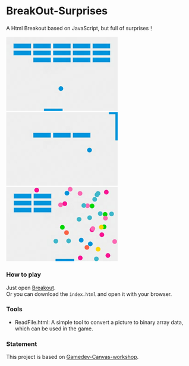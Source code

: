 # BreakOut-Surprises
A Html Breakout based on JavaScript, but full of surprises！

<img src="screenshots/screenshot1.jpg" width="300"/><br>
<img src="screenshots/screenshot2.jpg" width="300"/><br>
<img src="screenshots/screenshot3.jpg" width="300"/>


### How to play
Just open [Breakout](https://surean233.github.io/BreakOut-Surprises/).<br>
Or you can download the `index.html` and open it with your browser.

### Tools
- ReadFile.html: A simple tool to convert a picture to binary array data, which can be used in the game.

### Statement
This project is based on [Gamedev-Canvas-workshop](https://github.com/end3r/Gamedev-Canvas-workshop).
